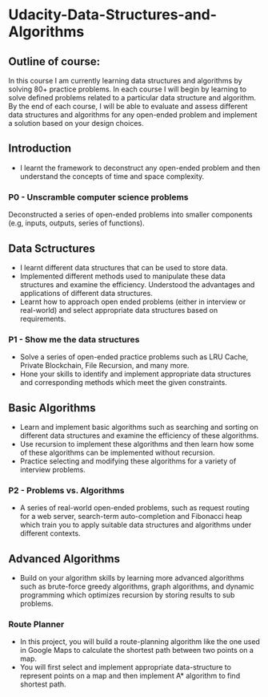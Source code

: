 # Udacity-Data-Structures-and-Algorithms

## Outline of course:
In this course I am currently learning data structures and algorithms by solving 80+ practice problems. In each course I will begin by learning to solve defined problems related to a particular data structure and algorithm. By the end of each course, I will be able to evaluate and assess different data structures and algorithms for any open-ended problem and implement a solution based on your design choices.



## Introduction 
* I learnt the framework to deconstruct any open-ended problem and then understand the concepts of time and space complexity.

### P0 - Unscramble computer science problems
Deconstructed a series of open-ended problems into smaller components (e.g, inputs, outputs, series of functions).



## Data Sctructures
* I learnt different data structures that can be used to store data. 
* Implemented different methods used to manipulate these data structures and examine the efficiency. Understood the advantages and applications of different data structures. 
* Learnt how to approach open ended problems (either in interview or real-world) and select appropriate data structures based on requirements.

### P1 - Show me the data structures
* Solve a series of open-ended practice problems such as LRU Cache, Private Blockchain, File Recursion, and many more. 
* Hone your skills to identify and implement appropriate data structures and corresponding methods which meet the given constraints.



## Basic Algorithms
* Learn and implement basic algorithms such as searching and sorting on different data structures and examine the efficiency of these algorithms. 
* Use recursion to implement these algorithms and then learn how some of these algorithms can be implemented without recursion.
* Practice selecting and modifying these algorithms for a variety of interview problems.

### P2 - Problems vs. Algorithms
* A series of real-world open-ended problems, such as request routing for a web server, search-term auto-completion and Fibonacci heap which train you to apply suitable data structures and algorithms under different contexts.


## Advanced Algorithms
* Build on your algorithm skills by learning more advanced algorithms such as brute-force greedy algorithms, graph algorithms, and dynamic programming which optimizes recursion by storing results to sub problems.

### Route Planner
* In this project, you will build a route-planning algorithm like the one used in Google Maps to calculate the shortest path between two points on a map. 
* You will first select and implement appropriate data-structure to represent points on a map and then implement A* algorithm to find shortest path.
